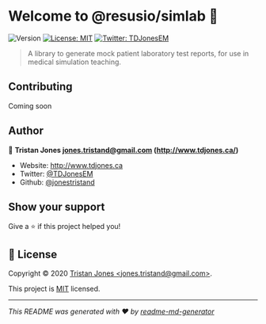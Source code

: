 # Welcome to @resusio/simlab 👋
![Version](https://img.shields.io/badge/version-0.5.0-blue.svg?cacheSeconds=2592000)
[![License: MIT](https://img.shields.io/badge/License-MIT-yellow.svg)](https://opensource.org/licenses/MIT)
[![Twitter: TDJonesEM](https://img.shields.io/twitter/follow/TDJonesEM.svg?style=social)](https://twitter.com/TDJonesEM)

> A library to generate mock patient laboratory test reports, for use in medical simulation teaching.

## Contributing
Coming soon

## Author

👤 **Tristan Jones <jones.tristand@gmail.com> (http://www.tdjones.ca/)**

* Website: http://www.tdjones.ca
* Twitter: [@TDJonesEM](https://twitter.com/TDJonesEM)
* Github: [@jonestristand](https://github.com/jonestristand)

## Show your support

Give a ⭐️ if this project helped you!

## 📝 License

Copyright © 2020 [Tristan Jones &lt;jones.tristand@gmail.com&gt;](https://github.com/jonestristand).

This project is [MIT](https://opensource.org/licenses/MIT) licensed.

***
_This README was generated with ❤️ by [readme-md-generator](https://github.com/kefranabg/readme-md-generator)_